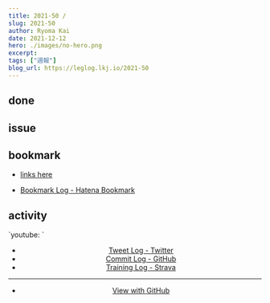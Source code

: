 ```yaml
---
title: 2021-50 / 
slug: 2021-50
author: Ryoma Kai
date: 2021-12-12
hero: ./images/no-hero.png
excerpt: 
tags: ["週報"]
blog_url: https://leglog.lkj.io/2021-50
---
```


<!--greeting here-->

## done

### 

## issue

### 

## bookmark

- [links here]()


- [Bookmark Log - Hatena Bookmark](https://b.hatena.ne.jp/Ryo_K/bookmark)

## activity

<Tweet tweetLink="" align="center" />
<Instagram instagramId="" />
`youtube: `

- [Tweet Log - Twitter](https://twitter.com/search?q=(from%3Alegnoh)%20until%3A2021-12-12%20since%3A2021-12-06%20-filter%3Areplies&src=typed_query)
- [Commit Log - GitHub](https://github.com/legnoh?tab=overview&from=2021-12-06&to=2021-12-12)
- [Training Log - Strava](https://www.strava.com/athletes/47349424/training/log)

----

- [View with GitHub](https://github.com/legnoh/leglog/blob/master/content/posts/202x/2021/50/index.md)
